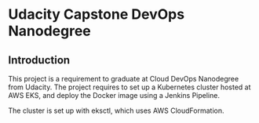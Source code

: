 # Udacity Capstone DevOps Nanodegree

## Introduction

This project is a requirement to graduate at Cloud DevOps Nanodegree from Udacity. The project requires to set up a Kubernetes cluster hosted at AWS EKS, and deploy the Docker image using a Jenkins Pipeline.

The cluster is set up with eksctl, which uses AWS CloudFormation.
